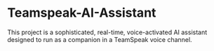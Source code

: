# Teamspeak-AI-Assistant
This project is a sophisticated, real-time, voice-activated AI assistant designed to run as a companion in a TeamSpeak voice channel.
